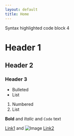 ```yaml
---
layout: default
title: Home
---
```


Syntax highlighted code block 4

# Header 1
## Header 2
### Header 3

- Bulleted
- List

1. Numbered
2. List

**Bold** and _Italic_ and `Code` text

[Link1](./articles/article1) and ![Image](src)
[Link2](./articles/article1/index.md) 

